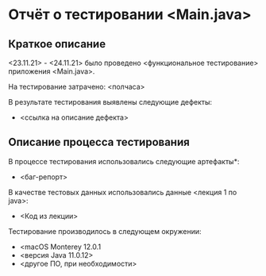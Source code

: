 # Отчёт о тестировании <Main.java>

## Краткое описание

<23.11.21> - <24.11.21> было проведено <функциональное тестирование> приложения <Main.java>.

На тестирование затрачено: <полчаса>

В результате тестирования выявлены следующие дефекты:
* <ссылка на описание дефекта>


## Описание процесса тестирования

В процессе тестирования использовались следующие артефакты*:
* <баг-репорт>

В качестве тестовых данных использовались данные <лекция 1 по java>:
* <Код из лекции>

Тестирование производилось в следующем окружении:
* <macOS Monterey 12.0.1
* <версия Java 11.0.12>
* <другое ПО, при необходимости>